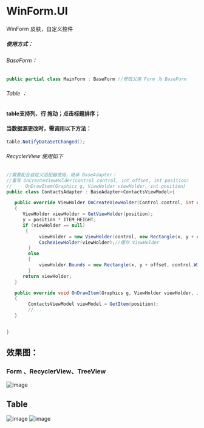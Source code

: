 # WinForm.UI
WinForm 皮肤，自定义控件
##### 使用方式：
###### BaseForm：
```C#
public partial class MainForm : BaseForm //修改父类 Form 为 BaseForm
```
###### Table ：
#### table支持列、行 拖动；点击标题排序；
#### 当数据源更改时，需调用以下方法：
```C#
table.NotifyDataSetChanged();
```
###### RecyclerView 使用如下
```C#
//需要配合自定义适配器使用，继承 BaseAdapter：
//重写 OnCreateViewHolder(Control control, int offset, int position)
//     OnDrawItem(Graphics g, ViewHolder viewHolder, int position)
public class ContactsAdapter : BaseAdapter<ContactsViewModel>{

   public override ViewHolder OnCreateViewHolder(Control control, int offset, int position)
   {
      ViewHolder viewHolder = GetViewHolder(position);
      y = position * ITEM_HEIGHT;
      if (viewHolder == null)
       {
            viewHolder = new ViewHolder(control, new Rectangle(x, y + offset, control.Width, ITEM_HEIGHT), position);
            CacheViewHolder(viewHolder);//缓存 ViewHolder
        }
        else
        {
            viewHolder.Bounds = new Rectangle(x, y + offset, control.Width, ITEM_HEIGHT);
        }
      return viewHolder;
   }

   public override void OnDrawItem(Graphics g, ViewHolder viewHolder, int position)
   {
        ContactsViewModel viewModel = GetItem(position);
        //...
   }
   

}
```

## 效果图：
### Form 、RecyclerView、TreeView
![image](https://github.com/YuanJianTing/WinForm.UI/blob/master/screenshot/20201014182209.png)

## Table
![image](https://github.com/YuanJianTing/WinForm.UI/blob/master/screenshot/20201014182243.png)
![image](https://github.com/YuanJianTing/WinForm.UI/blob/master/screenshot/20201014182258.png)
